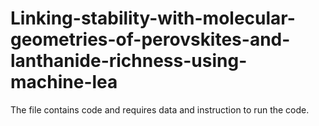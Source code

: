 # Linking-stability-with-molecular-geometries-of-perovskites-and-lanthanide-richness-using-machine-lea
The file contains code and requires data and instruction to run the code. 
